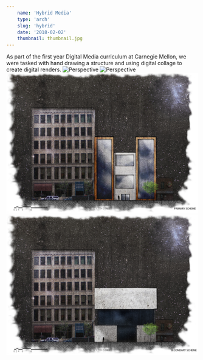 ```yaml
---
    name: 'Hybrid Media'
    type: 'arch'
    slug: 'hybrid'
    date: '2018-02-02'
    thumbnail: thumbnail.jpg
---
```


As part of the first year Digital Media curriculum at Carnegie Mellon, we were tasked with hand drawing a structure and using digital collage to create digital renders.
![Perspective](perspective1.jpg)
![Perspective](perspective2.jpg)
![Elevation](elevation1.jpg)
![Elevation](elevation2.jpg)
